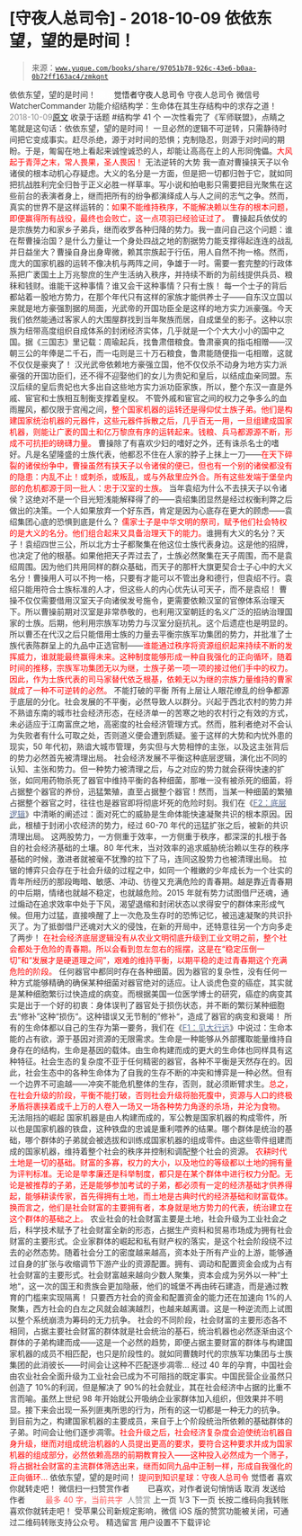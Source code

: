 # [守夜人总司令] - 2018-10-09 依依东望，望的是时间！

> 来源：[`www.yuque.com/books/share/97051b78-926c-43e6-b0aa-0b72ff163ac4/zmkqnt`](https://www.yuque.com/books/share/97051b78-926c-43e6-b0aa-0b72ff163ac4/zmkqnt)

<ne-p id="520f42f3293818f927861ebbd5b15da4_p_0" data-lake-id="520f42f3293818f927861ebbd5b15da4_p_0"><ne-text id="ubdd3d867" style="color: rgb(51, 51, 51);">依依东望，望的是时间！</ne-text></ne-p> <ne-p id="b7af6ff61877b143655415a9170dce8f" data-lake-id="b7af6ff61877b143655415a9170dce8f"><ne-text id="uf2e2c2d6" ne-fontsize="12" style="color: rgb(255, 255, 255);">原创</ne-text><ne-text id="u2927abc4" ne-fontsize="14">觉悟者</ne-text><ne-text id="u58364a35" ne-fontsize="14">守夜人总司令</ne-text></ne-p> <ne-p id="5efe990c3f9d09cc4bfb16f3a9f5229e" data-lake-id="5efe990c3f9d09cc4bfb16f3a9f5229e"><ne-text id="ucaed8871" ne-fontsize="14" ne-bold="true" style="color: rgb(51, 51, 51);">守夜人总司令</ne-text></ne-p> <ne-p id="02194f4515083ce48a77af75cba9e259" data-lake-id="02194f4515083ce48a77af75cba9e259"><ne-text id="u08dec68c" ne-fontsize="14" style="color: rgb(51, 51, 51);">微信号</ne-text><ne-text id="ud71d6254" ne-fontsize="14" style="color: rgb(51, 51, 51);">WatcherCommander</ne-text></ne-p> <ne-p id="403ccc5a609bb9a7e2487a52ee7af98d" data-lake-id="403ccc5a609bb9a7e2487a52ee7af98d"><ne-text id="u23ab1319" ne-fontsize="14" style="color: rgb(51, 51, 51);">功能介绍</ne-text><ne-text id="u2d1c081e" ne-fontsize="14" style="color: rgb(51, 51, 51);">结构学：生命体在其生存结构中的求存之道！</ne-text></ne-p> <ne-p id="ae47a5dab1852018635184ba776cdfd3" data-lake-id="ae47a5dab1852018635184ba776cdfd3"><ne-text id="u5b2b8aee" style="color: rgb(140, 140, 140);">2018-10-09</ne-text>[<ne-text id="uc71f732f" ne-fontsize="14">原文</ne-text>](https://mp.weixin.qq.com/s?__biz=MzAxNDk1NjI2Mw==&mid=2247483947&idx=1&sn=1dcdd529b9dad09a00b6e3e2b14c8245&chksm=9b8a21a3acfda8b5fe1dae1c8979dec0be990a569bc03372af815b4e0f08913e938d57aa6b25&scene=27#wechat_redirect&cpage=483)</ne-p> <ne-p id="2ae85822c9a49e49dc2d2c261453dffc" data-lake-id="2ae85822c9a49e49dc2d2c261453dffc"><ne-text id="uee366387" style="color: rgb(51, 51, 51);">收录于话题</ne-text></ne-p> <ne-p id="e0a8d9759b87344cc776fea57e36d3f5" data-lake-id="e0a8d9759b87344cc776fea57e36d3f5"><ne-text id="u5ee3990a" style="color: rgb(51, 51, 51);">#结构学</ne-text></ne-p> <ne-p id="a482da570ce379a30955465ffb2e9ab5" data-lake-id="a482da570ce379a30955465ffb2e9ab5"><ne-text id="uce4c6ef3" style="color: rgb(51, 51, 51);">41 个</ne-text></ne-p> <ne-p id="44a1d12a5d1e001b090d36b95d7d2d91" data-lake-id="44a1d12a5d1e001b090d36b95d7d2d91" ne-alignment="left"><ne-text id="u01f4586b" style="color: rgb(51, 51, 51);">一次性看完了《军师联盟》，点睛之笔就是这句话：</ne-text><ne-text id="u0e01d4e4" ne-bold="true" style="color: rgb(51, 51, 51);">依依东望，望的是时间！</ne-text></ne-p> <ne-p id="1bd344790efe2d3014cafac87eea1b03" data-lake-id="1bd344790efe2d3014cafac87eea1b03"><ne-text id="u50c84bbe" ne-bold="true" style="color: rgb(51, 51, 51);">一旦必然的逻辑不可逆转，只需静待时间把它变成事实。赶尽杀绝，源于对时间的恐惧；克制隐忍，则源于对时间的期盼。</ne-text><ne-text id="u6c82c2ec" style="color: rgb(51, 51, 51);">于是，匍匐在地上看起来诚惶诚恐的人，却能让高高在上的人形同傀儡。</ne-text><ne-text id="u6e53dc16" style="color: rgb(255, 0, 0);">大风起于青萍之末，常人畏果，圣人畏因！</ne-text></ne-p> <ne-p id="6c15191c12b6810245758579b31c40fc" data-lake-id="6c15191c12b6810245758579b31c40fc"><ne-text id="ue8252b49" ne-bold="true" style="color: rgb(51, 51, 51);">无法逆转的大势</ne-text></ne-p> <ne-p id="3c960170759218ea6df7b7e604489898" data-lake-id="3c960170759218ea6df7b7e604489898"><ne-text id="ue7fe1971" style="color: rgb(51, 51, 51);">我一直对曹操挟天子以令诸侯的根本动机心存疑虑。大义的名分是一方面，但是把一切都归咎于它，就如同把抗战胜利完全归咎于正义必胜一样草率。写小说和拍电影只需要把目光聚焦在这些前台的表演者身上，继而把所有的纷争都演绎成人与人之间的志气之争。然而，真实的世界不是这样运转的：</ne-text><ne-text id="ue033a4ee" style="color: rgb(255, 0, 0);">如果不能维持秩序，不能解决赖以生存的根本问题，即便赢得所有战役，最终也会败亡，这一点项羽已经验证过了。</ne-text></ne-p> <ne-p id="f22996e2be78e88731f6ca3b6ef460d1" data-lake-id="f22996e2be78e88731f6ca3b6ef460d1"><ne-text id="uca62c7ff" style="color: rgb(51, 51, 51);">曹操起兵依仗的是宗族势力和家乡子弟兵，继而收罗各种归降的势力。我一直问自己这个问题：谁在帮曹操治国？是什么力量让一个身处四战之地的割据势力能支撑得起连连的战乱并日益坐大？曹操自身出身卑微，赖其宗族起于行伍，用人自然不拘一格。然而，庞大的国家机器的运转不像决机与两阵之间，争雄于一时。需要一套完整的行政体系把广袤国土上万兆黎庶的生产生活纳入秩序，并持续不断的为前线提供兵员、粮秣和钱财。谁能干这种事情？谁又会干这种事情？只有士族！</ne-text></ne-p> <ne-p id="df1a18a6cae27d0ccb6773336f2b7d17" data-lake-id="df1a18a6cae27d0ccb6773336f2b7d17"><ne-text id="ufa7afabc" style="color: rgb(51, 51, 51);">每一个士子的背后都站着一股地方势力，在那个年代只有这样的家族才能供养士子——自东汉立国以来就是地方豪强割据的局面，光武帝的开国功臣全是这样的地方实力派豪强。今天我们依然能通过客家人的大围屋群找到当年聚族而居，自成堡垒的影子。这种以宗族为纽带高度组织自成体系的封闭经济实体，几乎就是一个个大大小小的国中之国。据《三国志》里记载：周瑜起兵，找鲁肃借粮食。鲁肃豪爽的指屯相赠——汉朝三公的年俸是二千石，而一屯则是三十万石粮食，鲁肃能随便指一屯相赠，这就不仅仅是豪爽了！</ne-text></ne-p> <ne-p id="766ce838af196613443bc3a46ff5077a" data-lake-id="766ce838af196613443bc3a46ff5077a"><ne-text id="u20dbc937" style="color: rgb(51, 51, 51);">汉光武帝依赖地方豪强立国，他不仅仅杀不动身为地方实力派豪强的开国功臣们，还不得不迎娶他们的女儿为贵妃和皇后，以结成血亲同盟。东汉后续的皇后贵妃也大多出自这些地方实力派功臣家族，所以，整个东汉一直是外戚、宦官和士族相互制衡支撑着皇权。</ne-text></ne-p> <ne-p id="494362c80a933b1fa7a74e8a2e6f2edf" data-lake-id="494362c80a933b1fa7a74e8a2e6f2edf"><ne-text id="u5e328aea" style="color: rgb(51, 51, 51);">不管外戚和宦官之间的权力之争多么的血雨腥风，都仅限于宫闱之间，</ne-text><ne-text id="ud952ff6b" style="color: rgb(255, 0, 0);">整个国家机器的运转还是得仰仗士族子弟。他们是构建国家统治机器的元器件，这些元器件拆散之后，几乎百无一用，一旦组建成国家机器，则能让广袤的国土和亿万黎庶有序的运转起来。钱粮、兵马都源源不断，形成不可抗拒的磅礴力量。</ne-text></ne-p> <ne-p id="d0c31b60b073105b8d9577fa18417693" data-lake-id="d0c31b60b073105b8d9577fa18417693"><ne-text id="ubde10a48" style="color: rgb(51, 51, 51);">曹操除了有喜欢少妇的嗜好之外，还有诛杀名士的嗜好。凡是名望隆盛的士族代表，他都忍不住在人家的脖子上抹上一刀——</ne-text><ne-text id="uf1d7b4a3" style="color: rgb(255, 0, 0);">在天下碎裂的诸侯纷争中，曹操虽然有挟天子以令诸侯的便已，但也有一个别的诸侯都没有的隐患：内乱不止！或刺杀，或叛乱，或与外敌里应外合。所有这些发端于堡垒内部的危机都源于同一批人：忠于汉室的士族。</ne-text></ne-p> <ne-p id="2a27438e53723734bcb1849fe803c42f" data-lake-id="2a27438e53723734bcb1849fe803c42f"><ne-text id="u5f28b9bb" style="color: rgb(51, 51, 51);">当年袁绍为什么不去挟天子以令诸侯？这绝对不是一个目光短浅能解释得了的——袁绍集团显然是经过权衡利弊之后做出的决策。</ne-text><ne-text id="u1f044817" ne-bold="true" style="color: rgb(51, 51, 51);">一个人如果放弃一个好东西，肯定是因为心底存在更大的顾虑</ne-text><ne-text id="uf43626a5" style="color: rgb(51, 51, 51);">——袁绍集团心底的恐惧到底是什么？</ne-text></ne-p> <ne-p id="9379c7cb258d19f9fbcdf52a0974f72b" data-lake-id="9379c7cb258d19f9fbcdf52a0974f72b"><ne-text id="u1f43a207" style="color: rgb(255, 0, 0);">儒家士子是中华文明的祭司，赋予他们社会特权的是大义的名分。他们组合起来又具备治理天下的能力。</ne-text><ne-text id="u11e8da04" style="color: rgb(51, 51, 51);">谁拥有大义的名分？天子！袁绍四世三公，所以北方士子都聚集在他这位士族代表身边。这是他的招牌，也决定了他的根基。如果他把天子弄过去了，士族必然聚集在天子周围，而不是袁绍周围。因为他们共用同样的群众基础，而天子的那杆大旗更契合士子心中的大义名分！曹操用人可以不拘一格，只要有才能可以不管出身和德行，但袁绍不行。袁绍只能用符合士族标准的人才，但这些人的内心优先认可天子，而不是袁绍！</ne-text></ne-p> <ne-p id="bb8736c713004426f8a62c889f5a915b" data-lake-id="bb8736c713004426f8a62c889f5a915b"><ne-text id="uc9f8bd8e" ne-bold="true" style="color: rgb(51, 51, 51);">曹操不仅仅需要借用汉室天子向诸侯发号施令，更需要依赖汉室的官僚体系治理天下。</ne-text><ne-text id="u78bc6516" style="color: rgb(51, 51, 51);">所以曹操前期对汉室是非常恭敬的，也利用汉室朝廷的名义广泛的招纳治理国家的士族。后期，他利用宗族军功势力与汉室分庭抗礼。这个后遗症也是明显的。所以曹丕在代汉之后只能借用士族的力量去平衡宗族军功集团的势力，并批准了士族代表陈群呈上的九品中正选官制——</ne-text><ne-text id="uf4f6aec2" style="color: rgb(255, 0, 0);">谁能通过秩序将资源组织起来持续不断的发挥威力，谁就能最终赢得未来。这种制度能够形成一种自我强化的正向循环，随着时间的推移，宗族军功集团无以为继，士族子弟一项一项的接过他们手中的权力。因此，作为士族代表的司马家替代依乏根基，依赖无以为继的宗族力量维持的曹家就成了一种不可逆转的必然。</ne-text></ne-p> <ne-p id="09e3d118371bbef22ef5d151b5fccf12" data-lake-id="09e3d118371bbef22ef5d151b5fccf12"><ne-text id="u7b92d7ee" ne-bold="true" style="color: rgb(51, 51, 51);">不能打破的平衡</ne-text></ne-p> <ne-p id="d35c8dee1bcbfe6705840618ded4f661" data-lake-id="d35c8dee1bcbfe6705840618ded4f661"><ne-text id="ucfb18a21" ne-bold="true" style="color: rgb(51, 51, 51);">所有上层让人眼花缭乱的纷争都源于底层的分化。社会发展的不平衡，必然导致人以群分。</ne-text><ne-text id="u3cfee150" style="color: rgb(51, 51, 51);">兴起于西北农村的势力并不熟谙东南的城市社会经济形态，在经济单一的苦寒之地的农村行之有效的方式，未必适应于江南富庶之地，高密度的社会经济管理方式。然而，胜利者绝对不会认为失败者有什么可取之处，否则道义便会遭到质疑。鉴于这样的大势和内忧外患的现实，50 年代初，熟谙大城市管理，务实但与大势相悖的主张，以及这主张背后的势力必然首先被清理出局。</ne-text></ne-p> <ne-p id="0cdfbd1d0af9534a1c55fb2797d55b44" data-lake-id="0cdfbd1d0af9534a1c55fb2797d55b44"><ne-text id="u625dd235" ne-bold="true" style="color: rgb(51, 51, 51);">社会经济发展不平衡这种底层逻辑，演化出不同的认知、主张和势力。</ne-text><ne-text id="uc0b6bd59" style="color: rgb(51, 51, 51);">但一种势力被清理之后，与之对应的势力就会获得快速的扩张，如同用药物杀死了器官中维持平衡的各种细菌，那唯一没有被杀死的细菌，将占据整个器官的养份，迅猛繁殖，直至占据整个器官！然而，</ne-text><ne-text id="u5c7cc6c8" ne-bold="true" style="color: rgb(51, 51, 51);">当某一种细菌的繁殖占据整个器官之时，往往也是器官即将彻底坏死的危险时刻。</ne-text><ne-text id="uef50c883" style="color: rgb(51, 51, 51);">我们在《</ne-text>[<ne-text id="ubcc33e82" style="color: rgb(87, 107, 149);">F2：底层逻辑</ne-text>](http://mp.weixin.qq.com/s?__biz=MzAxNDk1NjI2Mw==&mid=2247483905&idx=1&sn=e13c2886d004d818f12f6981f4c4e35a&chksm=9b8a2189acfda89f1a2b2326514ec0f5e6696cb737fc89b123afad6198807fa669769a850cd3&scene=21#wechat_redirect)<ne-text id="u1ec62d0e" style="color: rgb(51, 51, 51);">》中清晰的阐述过：</ne-text><ne-text id="u6cefadff" ne-bold="true" style="color: rgb(51, 51, 51);">面对死亡的威胁是生命体能快速凝聚共识的根本原因。</ne-text><ne-text id="uc2b45e38" style="color: rgb(51, 51, 51);">因此，根植于封闭小农经济的势力，经过 60-70 年代的迅猛扩张之后，被新的共识清理出局。</ne-text></ne-p> <ne-p id="dff91cdeacb95134653704c9a7b27c04" data-lake-id="dff91cdeacb95134653704c9a7b27c04"><ne-text id="u017de9db" style="color: rgb(51, 51, 51);">这两股势力，一方侧重于效率，一方侧重于秩序，都深深的扎根于各自的社会经济基础的土壤。80 年代末，当对效率的追求威胁统治赖以生存的秩序基础的时候，激进者就被毫不犹豫的拉下了马，连同这股势力也被清理出局。</ne-text></ne-p> <ne-p id="9682932a6315aaa3911db56bd275627b" data-lake-id="9682932a6315aaa3911db56bd275627b"><ne-text id="ua68e6a9a" ne-bold="true" style="color: rgb(51, 51, 51);">拉锯的博弈只会存在于社会升级的过程之中，如同一个稚嫩的少年成长为一个壮实的青年所经历的那段晦暗、敏感、冲动、彷徨又充满危险的青春期。</ne-text><ne-text id="ubc0606e7" style="color: rgb(51, 51, 51);">越是靠近青春期的中后期，情绪也就越不稳定，也就越危险。2015 年就有势力试图借尸还魂，通过煽动在追求效率中处于下风，渴望退缩和封闭状态以求得安宁的群体来形成气候。但用力过猛，直接唤醒了上一次危及生存时的恐怖记忆，被迅速凝聚的共识扑灭了。</ne-text><ne-text id="ubbe29558" ne-bold="true" style="color: rgb(51, 51, 51);">为了抵御借尸还魂对大义的侵蚀，在新的开局中，还特意往另一个方向多走了两步！</ne-text></ne-p> <ne-p id="e87a8d54fb14e1ab465a01681ff009f2" data-lake-id="e87a8d54fb14e1ab465a01681ff009f2"><ne-text id="uf0a00a65" style="color: rgb(255, 0, 0);">在社会经济底层逻辑没有从农业文明彻底升级到工业文明之前，整个社会都处于危险的青春期。所以会看到忽左忽右的摇摆，这是在“稳定压倒一切”和“发展才是硬道理之间”，艰难的维持平衡，以期平稳的走过青春期这个充满危险的阶段。</ne-text></ne-p> <ne-p id="77ef1a3887234c71352c6d9a14a440ae" data-lake-id="77ef1a3887234c71352c6d9a14a440ae"><ne-text id="u5f691770" style="color: rgb(51, 51, 51);">任何器官中都同时存在各种细菌。因为器官的复杂性，没有任何一种方式能够精确的确保某种细菌对器官绝对的适应。让人谈虎色变的癌症，其实就是某种细胞繁衍过快造成的病变。而根据美国一位医学博士的研究，癌症的病变其实是出于一个好的初衷：身体误判了器官处于损伤状态，并不断的繁衍某种细胞去“修补”这种“损伤“。这种错误又无节制的”修补“，造成了器官的病变和衰竭！</ne-text></ne-p> <ne-p id="eaf18207b5e7efaea41a59e02e2a67fa" data-lake-id="eaf18207b5e7efaea41a59e02e2a67fa"><ne-text id="u8e26d092" style="color: rgb(51, 51, 51);">所有的生命体都以自己的生存为第一要务，我们在《</ne-text>[<ne-text id="u4cd71df9" style="color: rgb(87, 107, 149);">F1：见大行远</ne-text>](http://mp.weixin.qq.com/s?__biz=MzAxNDk1NjI2Mw==&mid=2247483815&idx=1&sn=3ef0a28f13360d542e1fe295b25cbd9a&chksm=9b8a222facfdab3920ee4384bc60709209747c50a7da243c69a345cd69a301cd194d921d643d&scene=21#wechat_redirect)<ne-text id="u7607fe24" style="color: rgb(51, 51, 51);">》中说过：</ne-text><ne-text id="u07f3a153" ne-bold="true" style="color: rgb(51, 51, 51);">生命本能的占有欲，源于基因对资源的无限需求。生命是一种能够从外部攫取能量维持自身存在的结构，生命是基因的载体。由生命构建而成的更大的生命体也同样具有这种特征。</ne-text><ne-text id="u69f3c6b1" style="color: rgb(51, 51, 51);">社会生态的复杂度不亚于任何精密的器官，各种不平衡是天然存在的。因此，社会生态中的各种生命体为了自我的生存不断的冲突和博弈是一种必然。但有一个边界不可逾越——冲突不能危机整体的生存，否则，就必须断臂求生。</ne-text><ne-text id="u2a3ec790" style="color: rgb(255, 0, 0);">总之，在社会升级的阶段，平衡不能打破，否则社会升级将胎死腹中，资源与人口的终极矛盾将裹挟着成千上万的人卷入一场又一场各种势力角逐的杀场，并沦为食物。</ne-text></ne-p> <ne-p id="20cfd34f8fc9e75697485fe249189201" data-lake-id="20cfd34f8fc9e75697485fe249189201"><ne-text id="uc9dc4c9e" ne-bold="true" style="color: rgb(51, 51, 51);">无法阻挡的崛起</ne-text></ne-p> <ne-p id="005bf9fb3a5f3555aefd9819f9aa59ad" data-lake-id="005bf9fb3a5f3555aefd9819f9aa59ad"><ne-text id="u7ee5604c" style="color: rgb(51, 51, 51);">国家机器是由人构建而成的，军公教是国家机器的构成零件，所以也是国家机器的铁盘，这种铁盘的忠诚是重利喂养的结果。</ne-text><ne-text id="u41c9f043" ne-bold="true" style="color: rgb(51, 51, 51);">哪个群体是统治的基础，哪个群体的子弟就会被选拔和训练成国家机器的组成零件。</ne-text><ne-text id="u49d588c4" style="color: rgb(51, 51, 51);">由这些零件组建而成的国家机器，维持着整个社会的秩序并控制和调配整个社会的资源。</ne-text></ne-p> <ne-p id="494f83e26a3a3e2378b32a50e7268b1b" data-lake-id="494f83e26a3a3e2378b32a50e7268b1b"><ne-text id="ud1c99f20" style="color: rgb(255, 0, 0);">农耕时代土地是一切的基础。财富的多寡，权力的大小，以及地位的等级都以土地的拥有量为评判标准。无论是举孝廉还是科举制度，都只是在某个群体中进行权力分配。无论是被推荐的子弟，还是能够参加考试的子弟，都必须有一定的经济基础才供养得起，能够耕读传家，首先得拥有土地，而土地是古典时代的经济基础和财富载体。换而言之，他们是社会财富的主要拥有者，本身就是地方势力的代表，统治建立在这个群体的基础之上。</ne-text></ne-p> <ne-p id="23414d4920c3c3d747d7f2f6a99c85d8" data-lake-id="23414d4920c3c3d747d7f2f6a99c85d8"><ne-text id="u5d936f2b" style="color: rgb(51, 51, 51);">农业社会的社会财富主要是土地，社会升级为工业社会之后，科学技术赋予了社会财富全新的形态，占据生产资料和贸易市场成为拥有社会财富的主要形式。</ne-text><ne-text id="udb33f57d" ne-bold="true" style="color: rgb(51, 51, 51);">企业家群体的崛起和私有财产权的落实，是这个社会阶段绕不过去的必然态势。</ne-text><ne-text id="u49082601" style="color: rgb(51, 51, 51);">随着社会分工的密度越来越高，资本处于所有产业的上游，能够通过自身的扩张与收缩调节下游产业的资源配置。拥有、调动和配置资金会成为占有社会财富的主要形式。社会财富越来越向少数人聚集，资本会成为另外以一种“土地“，这一次的国王和贵族会更加隐蔽，他们的城堡不再由砖石建造，而是通过教育的门槛来实现隔离！</ne-text></ne-p> <ne-p id="2e59bfc5d9febc337e75fc0cc582750e" data-lake-id="2e59bfc5d9febc337e75fc0cc582750e"><ne-text id="ub81115fc" style="color: rgb(51, 51, 51);">只要西方社会的资金和配置资金的能力还在加速向 1%的人聚集，西方社会的白左之风就会越演越烈，也越来越离谱。这是一种逆流而上试图以整个系统崩溃为筹码的无力抗争。</ne-text></ne-p> <ne-p id="71f42e4bd2af145f68def92c41aeb119" data-lake-id="71f42e4bd2af145f68def92c41aeb119"><ne-text id="u885c846f" ne-bold="true" style="color: rgb(51, 51, 51);">社会的不同阶段，社会财富的主要形态各不相同，占据主要社会财富的群体就是社会统治的基石，统治机器也必然逐渐由这个群体的子弟构建而成——这是一个必然的趋势，即便占据主要财富的群体与构建国家机器的成员不相匹配，也只是阶段性的。就如同曹魏时代的宗族军功集团与士族集团的此消彼长——时间会让这种不匹配逐步凋零…</ne-text></ne-p> <ne-p id="b8521fa074e4b0afa07e80d2c5ea1aaf" data-lake-id="b8521fa074e4b0afa07e80d2c5ea1aaf"><ne-text id="u957ba5ba" style="color: rgb(51, 51, 51);">经过 40 年的孕育，中国社会由农业社会全面升级为工业社会已成为不可阻挡的既定事实。</ne-text><ne-text id="u6a411bf1" ne-bold="true" style="color: rgb(51, 51, 51);">中国民营企业虽然只创造了 10%的利润，但是解决了 90%的社会就业，其在社会经济中占据的比重不言而喻。</ne-text><ne-text id="ufeba0f2a" style="color: rgb(51, 51, 51);">虽然上世纪 98 年开始就公开吸纳企业家群体加入组织，但效果并不明显。接下来会出现一系列匪夷所思的行为，所有的这一切都是一种无力的抗争。</ne-text></ne-p> <ne-p id="bf8f6b86b8c817500f098b11a2d3b480" data-lake-id="bf8f6b86b8c817500f098b11a2d3b480"><ne-text id="u953f03c6" style="color: rgb(51, 51, 51);">到目前为之，构建国家机器的主要成员，来自于上个阶段统治所依赖的基础群体的子弟。时间会让他们逐步凋零。</ne-text><ne-text id="u6ae45710" style="color: rgb(255, 0, 0);">社会升级之后，社会经济复杂度会迫使统治机器自身升级，继而对组成统治机器的人员提出更高的要求，要符合这种要求并成为国家机器的组成部分，必然依赖高昂的前期教育投入——这种投入必然成为一个筛子，将占据社会财富的主流群体筛选出来，继而如同九品中正制一样，形成自我强化的正向循环…</ne-text></ne-p> <ne-p id="852d13641cc512ae41b26e12d5993287" data-lake-id="852d13641cc512ae41b26e12d5993287"><ne-text id="ud62debd1" ne-bold="true" style="color: rgb(51, 51, 51);">依依东望，望的是时间！</ne-text></ne-p> <ne-p id="4437231498bafd3c57d4c8573d6f2a82" data-lake-id="4437231498bafd3c57d4c8573d6f2a82" ne-alignment="center"><ne-text id="uccb27d1b" ne-bold="true" style="color: rgb(255, 0, 0);">提问到知识星球：守夜人总司令</ne-text></ne-p>  <ne-p id="f957a2a44a3ec8f92b34c83bc442da9c" data-lake-id="f957a2a44a3ec8f92b34c83bc442da9c" ne-alignment="center"><ne-card data-card-name="image" data-card-type="inline" id="SDJFW" data-event-boundary="card" style="color: rgb(51, 51, 51);"><ne-p id="8de35e097a386215df84d5650edd4bd0" data-lake-id="8de35e097a386215df84d5650edd4bd0"><ne-text id="ueda07d7f" style="color: rgb(51, 51, 51);">觉悟者</ne-text></ne-p> <ne-p id="3834d36d073320db31d48bb17f5a6c7a" data-lake-id="3834d36d073320db31d48bb17f5a6c7a"><ne-text id="u4254cbd2" style="color: rgb(51, 51, 51);">喜欢你就转走吧！</ne-text></ne-p> <ne-p id="8df97cc8b9039729fbed1420ee802c57" data-lake-id="8df97cc8b9039729fbed1420ee802c57"><ne-text id="u5c6850a2" ne-bold="true" style="color: rgb(51, 51, 51);">微信扫一扫赞赏作者</ne-text><ne-text id="u4012c738" ne-bold="true" style="color: rgb(255, 255, 255);">赞赏</ne-text></ne-p> <ne-p id="6e581247395b017fd73ddcb6ea169c07" data-lake-id="6e581247395b017fd73ddcb6ea169c07"><ne-text id="u0ce82b1e" style="color: rgb(51, 51, 51);">已喜欢，</ne-text><ne-text id="u4107debd">对作者说句悄悄话</ne-text></ne-p> <ne-p id="b43af600c7e792c09bd098887f4a9998" data-lake-id="b43af600c7e792c09bd098887f4a9998"><ne-text id="u25bc3065" style="color: rgb(51, 51, 51);">取消</ne-text></ne-p> <ne-p id="29305e170ecf84e7e757121f97c77d98" data-lake-id="29305e170ecf84e7e757121f97c77d98"><ne-text id="udfded2b5" ne-fontsize="14" ne-bold="true" style="color: rgb(51, 51, 51);">发送给作者</ne-text></ne-p> <ne-p id="fb2fc31d5b47272c8e66535b882c0b04" data-lake-id="fb2fc31d5b47272c8e66535b882c0b04"><ne-text id="uf56b0926" ne-bold="true" style="color: rgb(255, 255, 255);">发送</ne-text></ne-p> <ne-p id="1f63d8f0d1b2ca6cf5ede7361835d6ff" data-lake-id="1f63d8f0d1b2ca6cf5ede7361835d6ff"><ne-text id="u058ab9ef" ne-fontsize="13" style="color: rgb(250, 81, 81);">最多 40 字，当前共字</ne-text></ne-p> <ne-p id="0eaabdb701ccff8ad66aab7203c71deb" data-lake-id="0eaabdb701ccff8ad66aab7203c71deb"><ne-text id="u2cd5f86c" style="color: rgb(136, 136, 136);"> 人赞赏</ne-text></ne-p> <ne-p id="c47ba5c9e72b7bd4e8e6550730414462" data-lake-id="c47ba5c9e72b7bd4e8e6550730414462"><ne-text id="ucd7cc831" style="color: rgb(51, 51, 51);">上一页</ne-text> <ne-text id="ubc0403dd">1</ne-text><ne-text id="u48926d3f" style="color: rgb(51, 51, 51);">/3 下一页</ne-text></ne-p> <ne-p id="66240c36815636e200ad58cbf8120abc" data-lake-id="66240c36815636e200ad58cbf8120abc"><ne-text id="uafe50f9a" style="color: rgb(51, 51, 51);">长按二维码向我转账</ne-text></ne-p> <ne-p id="a77261e0836ee38de9906b50dc5b34d0" data-lake-id="a77261e0836ee38de9906b50dc5b34d0"><ne-text id="u46a9a042" style="color: rgb(51, 51, 51);">喜欢你就转走吧！</ne-text></ne-p> <ne-p id="29bb0089d9261720cfff1e7d5ef6bde9" data-lake-id="29bb0089d9261720cfff1e7d5ef6bde9"><ne-text id="u0f855169" style="color: rgb(51, 51, 51);">受苹果公司新规定影响，微信 iOS 版的赞赏功能被关闭，可通过二维码转账支持公众号。</ne-text></ne-p> <ne-h3 id="scMwb" data-lake-id="scMwb"><ne-heading-ext><ne-heading-anchor></ne-heading-anchor><ne-heading-fold></ne-heading-fold></ne-heading-ext><ne-heading-content><ne-text id="u8e897c79" ne-fontsize="16" style="color: rgb(51, 51, 51);">精选留言</ne-text></ne-heading-content></ne-h3> <ne-p id="9b63bc466065e2dadfa6cfdb9791ba28" data-lake-id="9b63bc466065e2dadfa6cfdb9791ba28"><ne-text id="u79769256" style="color: rgb(51, 51, 51);">用户设置不下载评论</ne-text></ne-p></ne-card></ne-p>